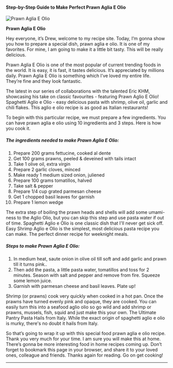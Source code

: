             

#### Step-by-Step Guide to Make Perfect Prawn Aglia E Olio

![Prawn Aglia E Olio](https://img-global.cpcdn.com/recipes/5410280189722624/751x532cq70/prawn-aglia-e-olio-recipe-main-photo.jpg)

**Prawn Aglia E Olio**

Hey everyone, it’s Drew, welcome to my recipe site. Today, I’m gonna show you how to prepare a special dish, prawn aglia e olio. It is one of my favorites. For mine, I am going to make it a little bit tasty. This will be really delicious.

Prawn Aglia E Olio is one of the most popular of current trending foods in the world. It is easy, it is fast, it tastes delicious. It’s appreciated by millions daily. Prawn Aglia E Olio is something which I’ve loved my entire life. They’re fine and they look fantastic.

The latest in our series of collaborations with the talented Eric KHM, showcasing his take on classic favourites - featuring Prawn Aglio E Olio! Spaghetti Aglio e Olio - easy delicious pasta with shrimp, olive oil, garlic and chili flakes. This aglio e olio recipe is as good as Italian restaurants!

To begin with this particular recipe, we must prepare a few ingredients. You can have prawn aglia e olio using 10 ingredients and 3 steps. Here is how you cook it.

##### The ingredients needed to make Prawn Aglia E Olio:

1.  Prepare 200 grams fettucine, cooked al dente
2.  Get 100 grams prawns, peeled & deveined with tails intact
3.  Take 1 olive oil, extra virgin
4.  Prepare 2 garlic cloves, minced
5.  Make ready 1 medium sized onion, juliened
6.  Prepare 100 grams tomatillos, halved
7.  Take salt & pepper
8.  Prepare 1/4 cup grated parmesan cheese
9.  Get 1 chopped basil leaves for garnish
10.  Prepare 1 lemon wedge

The extra step of boiling the prawn heads and shells will add some umami-ness to the Aglio Olio, but you can skip this step and use pasta water if out of time. Spaghetti Aglio e Olio is one classic dish that I'll never get sick off. Easy Shrimp Aglio e Olio is the simplest, most delicious pasta recipe you can make. The perfect dinner recipe for weeknight meals.

##### Steps to make Prawn Aglia E Olio:

1.  In medium heat, saute onion in olive oil till soft and add garlic and prawn till it turns pink..
2.  Then add the pasta, a little pasta water, tomatillos and toss for 2 minutes. Season with salt and pepper and remove from fire. Squeeze some lemon juice.
3.  Garnish with parmesan cheese and basil leaves. Plate up!

Shrimp (or prawns) cook very quickly when cooked in a hot pan. Once the prawns have turned evenly pink and opaque, they are cooked. You can easily turn this into a seafood aglio olio so go wild and add shrimp or prawns, mussels, fish, squid and just make this your own. The Ultimate Pantry Pasta Hails from Italy. While the exact origin of spaghetti aglio e olio is murky, there's no doubt it hails from Italy.

So that’s going to wrap it up with this special food prawn aglia e olio recipe. Thank you very much for your time. I am sure you will make this at home. There’s gonna be more interesting food in home recipes coming up. Don’t forget to bookmark this page in your browser, and share it to your loved ones, colleague and friends. Thanks again for reading. Go on get cooking!

* * *